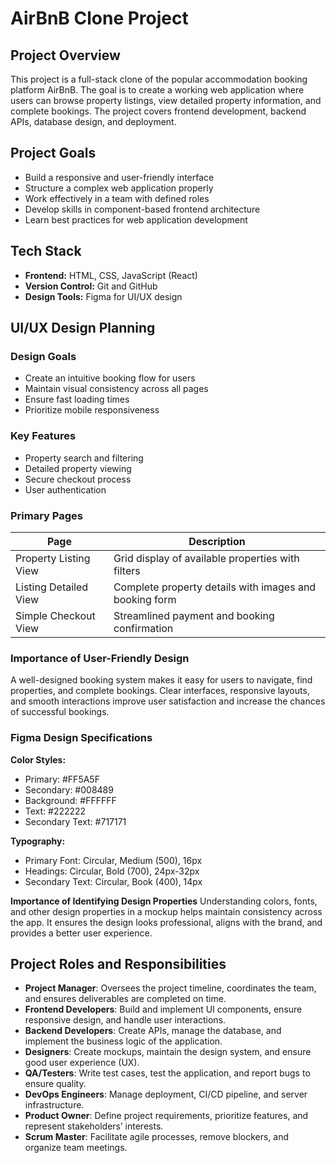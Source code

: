 # AirBnB Clone Project

## Project Overview
This project is a full-stack clone of the popular accommodation booking platform AirBnB. The goal is to create a working web application where users can browse property listings, view detailed property information, and complete bookings. The project covers frontend development, backend APIs, database design, and deployment.

## Project Goals
- Build a responsive and user-friendly interface
- Structure a complex web application properly
- Work effectively in a team with defined roles
- Develop skills in component-based frontend architecture
- Learn best practices for web application development

## Tech Stack
- **Frontend:** HTML, CSS, JavaScript (React)
- **Version Control:** Git and GitHub
- **Design Tools:** Figma for UI/UX design


## UI/UX Design Planning

### Design Goals
- Create an intuitive booking flow for users
- Maintain visual consistency across all pages
- Ensure fast loading times
- Prioritize mobile responsiveness

### Key Features
- Property search and filtering
- Detailed property viewing
- Secure checkout process
- User authentication

### Primary Pages

| Page | Description |
|------|-------------|
| Property Listing View | Grid display of available properties with filters |
| Listing Detailed View | Complete property details with images and booking form |
| Simple Checkout View | Streamlined payment and booking confirmation |

### Importance of User-Friendly Design
A well-designed booking system makes it easy for users to navigate, find properties, and complete bookings. Clear interfaces, responsive layouts, and smooth interactions improve user satisfaction and increase the chances of successful bookings.


### Figma Design Specifications

**Color Styles:**
- Primary: #FF5A5F
- Secondary: #008489
- Background: #FFFFFF
- Text: #222222
- Secondary Text: #717171

**Typography:**
- Primary Font: Circular, Medium (500), 16px
- Headings: Circular, Bold (700), 24px-32px
- Secondary Text: Circular, Book (400), 14px

**Importance of Identifying Design Properties**
Understanding colors, fonts, and other design properties in a mockup helps maintain consistency across the app. It ensures the design looks professional, aligns with the brand, and provides a better user experience.


## Project Roles and Responsibilities

- **Project Manager**: Oversees the project timeline, coordinates the team, and ensures deliverables are completed on time.  
- **Frontend Developers**: Build and implement UI components, ensure responsive design, and handle user interactions.  
- **Backend Developers**: Create APIs, manage the database, and implement the business logic of the application.  
- **Designers**: Create mockups, maintain the design system, and ensure good user experience (UX).  
- **QA/Testers**: Write test cases, test the application, and report bugs to ensure quality.  
- **DevOps Engineers**: Manage deployment, CI/CD pipeline, and server infrastructure.  
- **Product Owner**: Define project requirements, prioritize features, and represent stakeholders’ interests.  
- **Scrum Master**: Facilitate agile processes, remove blockers, and organize team meetings.
